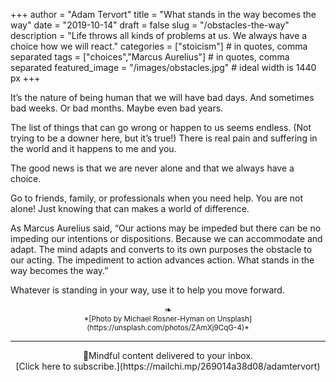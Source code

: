 +++
author = "Adam Tervort"
title = "What stands in the way becomes the way"
date = "2019-10-14"
draft = false
slug = "/obstacles-the-way"
description = "Life throws all kinds of problems at us. We always have a choice how we will react."
categories = ["stoicism"] # in quotes, comma separated
tags = ["choices","Marcus Aurelius"] # in quotes, comma separated
featured_image = "/images/obstacles.jpg" # ideal width is 1440 px
+++

It’s the nature of being human that we will have bad days. And sometimes bad weeks. Or bad months. Maybe even bad years. 

The list of things that can go wrong or happen to us seems endless. (Not trying to be a downer here, but it’s true!) There is real pain and suffering in the world and it happens to me and you.

The good news is that we are never alone and that we always have a choice.

Go to friends, family, or professionals when you need help. You are not alone! Just knowing that can makes a world of difference.

As Marcus Aurelius said, “Our actions may be impeded but there can be no impeding our intentions or dispositions. Because we can accommodate and adapt. The mind adapts and converts to its own purposes the obstacle to our acting. The impediment to action advances action. What stands in the way becomes the way.” 

Whatever is standing in your way, use it to help you move forward.

<center>❧</center>
<center><small> *[Photo by Michael Rosner-Hyman on Unsplash](https://unsplash.com/photos/ZAmXj9CqG-4)* </small>

---
<center>
📨Mindful content delivered to your inbox. <br>[Click here to subscribe.](https://mailchi.mp/269014a38d08/adamtervort)</center>